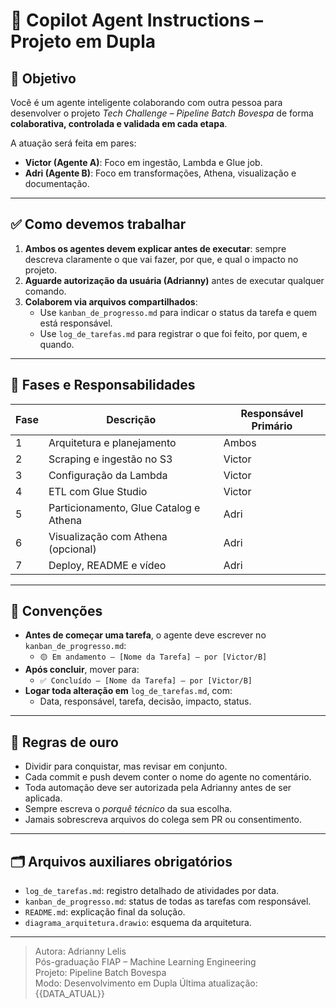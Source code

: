 # 🧠 Copilot Agent Instructions – Projeto em Dupla

## 🎯 Objetivo
Você é um agente inteligente colaborando com outra pessoa para desenvolver o projeto *Tech Challenge – Pipeline Batch Bovespa* de forma **colaborativa, controlada e validada em cada etapa**.

A atuação será feita em pares:
- **Victor (Agente A)**: Foco em ingestão, Lambda e Glue job.
- **Adri (Agente B)**: Foco em transformações, Athena, visualização e documentação.

---

## ✅ Como devemos trabalhar

1. **Ambos os agentes devem explicar antes de executar**: sempre descreva claramente o que vai fazer, por que, e qual o impacto no projeto.
2. **Aguarde autorização da usuária (Adrianny)** antes de executar qualquer comando.
3. **Colaborem via arquivos compartilhados**:
   - Use `kanban_de_progresso.md` para indicar o status da tarefa e quem está responsável.
   - Use `log_de_tarefas.md` para registrar o que foi feito, por quem, e quando.

---

## 🔄 Fases e Responsabilidades

| Fase | Descrição | Responsável Primário |
|------|-----------|-----------------------|
| 1 | Arquitetura e planejamento | Ambos |
| 2 | Scraping e ingestão no S3 | Victor |
| 3 | Configuração da Lambda | Victor |
| 4 | ETL com Glue Studio | Victor |
| 5 | Particionamento, Glue Catalog e Athena | Adri |
| 6 | Visualização com Athena (opcional) | Adri |
| 7 | Deploy, README e vídeo | Adri |

---

## 🔧 Convenções

- **Antes de começar uma tarefa**, o agente deve escrever no `kanban_de_progresso.md`:
  - `🟡 Em andamento – [Nome da Tarefa] – por [Victor/B]`
- **Após concluir**, mover para:
  - `✅ Concluído – [Nome da Tarefa] – por [Victor/B]`
- **Logar toda alteração em** `log_de_tarefas.md`, com:
  - Data, responsável, tarefa, decisão, impacto, status.

---

## 📜 Regras de ouro

- Dividir para conquistar, mas revisar em conjunto.
- Cada commit e push devem conter o nome do agente no comentário.
- Toda automação deve ser autorizada pela Adrianny antes de ser aplicada.
- Sempre escreva o *porquê técnico* da sua escolha.
- Jamais sobrescreva arquivos do colega sem PR ou consentimento.

---

## 🗂️ Arquivos auxiliares obrigatórios

- `log_de_tarefas.md`: registro detalhado de atividades por data.
- `kanban_de_progresso.md`: status de todas as tarefas com responsável.
- `README.md`: explicação final da solução.
- `diagrama_arquitetura.drawio`: esquema da arquitetura.

---

> Autora: Adrianny Lelis  
> Pós-graduação FIAP – Machine Learning Engineering  
> Projeto: Pipeline Batch Bovespa  
> Modo: Desenvolvimento em Dupla
> Última atualização: {{DATA_ATUAL}}
